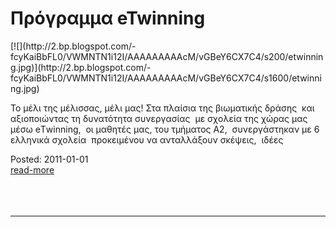 
<h1>Πρόγραμμα eTwinning</h1>
[![](http://2.bp.blogspot.com/-fcyKaiBbFL0/VWMNTN1i12I/AAAAAAAAAcM/vGBeY6CX7C4/s200/etwinning.jpg)](http://2.bp.blogspot.com/-fcyKaiBbFL0/VWMNTN1i12I/AAAAAAAAAcM/vGBeY6CX7C4/s1600/etwinning.jpg)  

Το μέλι της μέλισσας, μέλι μας!
Στα πλαίσια της βιωματικής δράσης  
και αξιοποιώντας τη δυνατότητα συνεργασίας  
με σχολεία της χώρας μας μέσω eΤwinning,  
οι μαθητές μας, του τμήματος Α2,  
συνεργάστηκαν με 6 ελληνικά σχολεία  
προκειμένου να ανταλλάξουν σκέψεις,  
ιδέες
<br>
<div class='readmore'>
Posted: 2011-01-01
<br><a class="readmorelink" href="../gymnasioker4.github.io-master/oldposts/cob008.md">read-more</a><br>
<br><br><br>
</div>
<hr>
